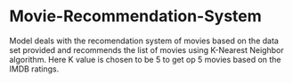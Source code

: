 # Movie-Recommendation-System
Model deals with the recomendation system of movies based on the data set provided and recommends the list of movies using K-Nearest Neighbor algorithm.
Here K value is chosen to be 5 to get op 5 movies based on the IMDB ratings.
